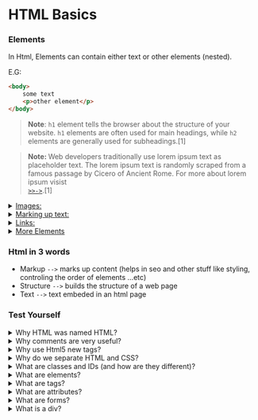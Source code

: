 # HTML Basics

<h3><strong>Elements</strong></h3>

In Html, Elements can contain either text or other elements (nested).

E.G:

```html
<body> 
    some text
    <p>other element</p>
</body>    
```    
<!-- side note: think of inline-text as an element that is controlled using parent elements. -->

> **Note**: <code>h1</code> element tells the browser about the structure of your website. <code>h1</code> elements are often used for main headings, while <code>h2</code> elements are generally used for subheadings.<span>[1]</span>

> <strong>Note: </strong>Web developers traditionally use lorem ipsum text as placeholder text. The lorem ipsum text is randomly scraped from a famous passage by Cicero of Ancient Rome. For more about lorem ipsum visist <a href="https://en.lipsum.com/"> <code> >>-></code></a>.<span>[1]</span>


<details>
<summary><u>Images:</u></summary>

```html
<img src="images/firefox-icon.png" alt="My test image">
```
<p>
It embeds an image into our page in the position it appears. It does this via the <code>src</code> (source) attribute, which contains the path to our image file.
</p>

<p>
We have also included an <code>alt</code> (alternative) attribute. In this attribute, you specify descriptive text for users who cannot see the image, possibly because of the following reasons:

1. They are visually impaired. Users with significant visual impairments often use tools called screen readers to read out the alt text to them.

2. Something has gone wrong causing the image not to display. For example, try deliberately changing the path inside your <code>src</code> attribute to make it incorrect. If you save and reload the page, you should see something like this in place of the image:


> <strong>Note: </strong>The keywords for alt text are "descriptive text". The alt text you write should provide the reader with enough information to have a good idea of what the image conveys. In this example, our current text of "My test image" is no good at all. A much better alternative for our Firefox logo would be "The Firefox logo: a flaming fox surrounding the Earth."

> **Note**: All <code>img</code> elements <strong>must</strong> have an <code>alt</code> attribute. The text inside an <code>alt</code> attribute is used for screen readers to improve accessibility and is displayed if the image fails to load.

> **Note**: If the image is purely decorative (using an image as a graphic element for the design of the web page), using an empty alt attribute is a best practice.

> **Note**: Ideally the <code>alt</code> attribute should not contain special characters unless needed.

Find out more about accessibility in our [accessibility learning module.](https://developer.mozilla.org/en-US/docs/Learn/Accessibility)
</p>

</details>

<details>
<summary><u>Marking up text:</u></summary>

<h2>Headings</h2>
    <p>
    Heading elements allow you to specify that certain parts of your content are headings — or subheadings. In the same way that a book has the main title, chapter titles and subtitles, an HTML document can too. HTML contains 6 heading levels, <code>&lt;h1&gt;–&lt;h6&gt;</code>, although you'll commonly only use 3 to 4 at most.
    </p>



> <strong>Note: </strong>You'll see that your heading level 1 has an implicit style. Don't use heading elements to make text bigger or bold, because they are used for [accessibility](https://developer.mozilla.org/en-US/docs/Learn/Accessibility/HTML#Text_content) and other reasons such as [SEO](https://developer.mozilla.org/en-US/docs/Learn/HTML/Introduction_to_HTML/HTML_text_fundamentals#Why_do_we_need_structure). Try to create a meaningful sequence of headings on your pages, without skipping levels.

<h2>Paragraphs</h2>
    <p>
    As explained above, <code>&lt;p&gt;</code> elements are for containing paragraphs of text; you'll use these frequently when marking up regular text content.
    </p>

<h2>Lists</h2>
    <p>A lot of the web's content is lists and HTML has special elements for these. Marking up lists always consist of at least 2 elements. The most common list types are ordered and unordered lists:</p>
    <ul>
    <li><strong>Unordered lists</strong> are for lists where the order of the items doesn't matter, such as a shopping list. These are wrapped in a <code>&lt;ul&gt;</code> element.</li>
    <li><strong>Ordered lists</strong> are for lists where the order of the items does matter, such as a recipe. These are wrapped in an <code>&lt;ol&gt;</code> element.</li>
    </ul>
    <p>Each item inside the lists is put inside an <code>&lt;li&gt;</code> (list item) element.</p>    
    <p>For example, if we wanted to turn the part of the following paragraph fragment into a list:</p>   

    <p>At Mozilla, we’re a global community of technologists, thinkers, and builders working together ... </p>

    We could modify the markup to this:

    ```html
        <p>At Mozilla, we’re a global community of</p>
    
        <ul> 
            <li>technologists</li>
            <li>thinkers</li>
            <li>builders</li>
        </ul>

        <p>working together ... </p>
    ```

</details>

<details>
<summary><u>Links:</u></summary>

<p>
Links are very important — they are what makes the web a web! To add a link, we need to use a simple element — <code>&lt;a&gt;</code> — "a" being the short form for "anchor". To make text within your paragraph into a link, follow these steps:
</p>
    <ul>
    <li>Choose some text. We chose the text "Mozilla Manifesto".</li>
    <li>Wrap the text in an <code>&lt;a&gt;</code> element, as shown below:
    
```html
<a>Mozilla Manifesto</a>
```
</li>  
    <li>Give the <code>&lt;a&gt;</code> element an href attribute, as shown below:

```html
<a href="">Mozilla Manifesto</a>
```    
</li>
    <li>Fill in the value of this attribute with the web address that you want the link to link to:

```html
<a href="https://www.mozilla.org/en-US/about/manifesto/">Mozilla Manifesto</a>
```    
</li>
</ul>

> <strong>Note:</strong> You might get unexpected results if you omit the <code>https://</code> or <code>http://</code> part, called the protocol, at the beginning of the web address. After making a link, click it to make sure it is sending you where you wanted it to.</p>

> <strong>Note:</strong> <code>href</code> might appear like a rather obscure choice for an attribute name at first. If you are having trouble remembering it, remember that it stands for <em><strong>h</strong>ypertext <strong>ref</strong>erence</em>.


</details>

<details>
  <summary><u>More Elements</u></summary>
    <p>HTML5 introduces more descriptive HTML tags. These include <code>main</code>, <code>header</code>, <code>footer</code>, <code>nav</code>, <code>video</code>, <code>article</code>, <code>section</code> and others.</p>
    <ul>
        <h4><strong><u> - <code>main</code> tag</u></strong>:</h4>
        <ul>
            <p>The <code>main</code> HTML5 tag helps search engines and other developers find the main content of your page.</p>                    
        </ul>
        <h4><strong><u> - Link to Internal Sections of a Page with Anchor Elements</u></strong>:</h4>
        <ul>
            <p>The <code>a</code> (anchor) elements can also be used to create internal links to jump to different sections within a webpage.<span>[1]</span></p>           
            <p>

```html
<a href="#contacts-header">Contacts</a>
...
<h2 id="contacts-header">Contacts</h2>
```
When users click the Contacts link, they'll be taken to the section of the webpage with the Contacts header element.
> **Note**: IDs should be unique, But if there are 2 or more elements with the same ID, and that ID is used to create an internal link, the first element in the flow of the page will be choosen to jump to (the destination).<span>[0]</span>
</p>         
        </ul>
    </ul>
</details> 


### Html in 3 words

- Markup <code>--></code> marks up content (helps in seo and other stuff like styling, controling the order of elements ...etc)
- Structure <code>--></code> builds the structure of a web page
- Text <code>--></code> text embeded in an html page

### Test Yourself

<!-- info in here represent my current knowledge about the topic before learning anything new -->

<details>
  <summary>Why HTML was named HTML?</summary>
    <ul><ul>
        <li>The HyperText part of HTML comes from the early days of the web and its original use case. Pages usually contained static documents that contained references to other documents. These references contained hypertext links used by the browser to navigate to the reference document so the user could read the reference document without having to manually search for it.<span>[1]<span</li>        
    </ul></ul>
</details>

<details>
  <summary>Why comments are very useful?</summary>
    <ul><ul>
        <li>Commenting is a way that you can leave comments for other developers within your code without affecting the resulting output that is displayed to the end user.<span>[1]</span></li>
        <li>Commenting is also a convenient way to make code inactive without having to delete it entirely.<span>[1]</span></li>
    </ul></ul>
</details>

<details>
    <summary>Why use Html5 new tags?</summary>
        <ul><ul>
            <li>These tags give a descriptive structure to your HTML, make your HTML easier to read (readability), and help with Search Engine Optimization (SEO) and accessibility.</li>
        </ul></ul>
</details>

<details>
  <summary>Why do we separate HTML and CSS?</summary>
    <ul><ul>
        <li>apply one style (from one style sheet) to multiple html docs.</li>
        <li></li>
    </ul></ul>
</details>  

<details>
  <summary>What are classes and IDs (and how are they different)?</summary>
    <ul><ul>
        <li><strong>Classes</strong>: are attributes of elements that allows grouping of bunch of elements so that it becomes easier to style or manipulate them [i.e: multiple elements can have the same class].</li>
        <li><strong>IDs</strong>: are attributes of elements that allows distinguishing a specific element [i.e: multiple elements shouldn't have the same id, because ids should be unique].<span>[0]</span> An <code>id</code> is an attribute that uniquely describes an element.<span>[1]</span></li>
    </ul></ul>
</details>  

<details>
  <summary>What are elements?</summary>
    <ul><ul>
        <li>Elements are the building block of any html document.</li>        
        <li>Elements usually have opening and closing tags that surround and give meaning to content (used to markup content of the page).</li>
        <li>Example: there are different tag options to place around text to show whether it is a heading, a paragraph, or a list.<span>[1]</span></li>
    </ul></ul>
</details> 

<details>
  <summary>What are tags?</summary>
    <ul><ul>
        <li>tags is a way of marking up content of an html document.</li>        
        <li>using an opening tag and a closing tag to tell the browser that some text of the document is a heading or a paragraph.</li>
        <li>Example:

```html
<openingTag>content</closingtag>
```
</li>    
    </ul></ul>
</details>

<details>
  <summary>What are attributes?</summary>
    <ul><ul>        
        <li>Attributes are like properties of an html element</li>
        <li>Attributes can be used to alter the content of an html element by applying styles and other properties to the content.</li>
        <li>Example:

```html
<openingTag attribute="value">content</closingtag>
```
</li>    
    </ul></ul>
</details> 

<details>
  <summary>What are forms?</summary>
    <ul><ul>        
        <li>Forms are html elements that can contain some textboxes, submit buttons, checkboxes and other stuff.</li>
        <li>Forms are used for sign up and log in pages.</li>
    </ul></ul>
</details>

<details>
  <summary>What is a div?</summary>
    <ul><ul>        
        <li>Div: is a block level element that can contain a bunch of other html elements.</li>
        <li>Divs are mainly used to group multiple html elements together</li>
    </ul></ul>
</details>  


<!-- <details>
  <summary>Why do we separate HTML and CSS?</summary>
    <ul><ul>
        <li>apply one style (from one style sheet) to multiple html docs.</li>
        <li></li>
    </ul></ul>
</details>   -->

<!-- 
[0] my own understanding of the subject ([0] can be used or removed -> blank by default)
[1] https://freecodecamp.org 

-->
